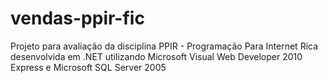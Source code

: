 vendas-ppir-fic
===============

Projeto para avaliação da disciplina PPIR - Programação Para Internet Rica desenvolvida em .NET utilizando Microsoft Visual Web Developer 2010 Express e Microsoft SQL Server 2005